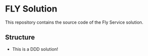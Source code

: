 # FLY Solution

This repository contains the source code of the Fly Service solution.

## Structure

* This is a DDD solution!
